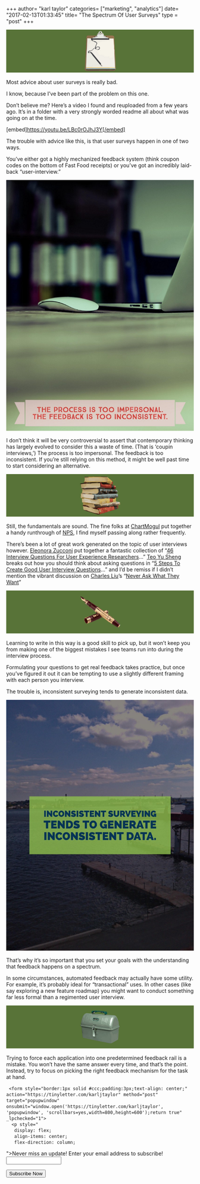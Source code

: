 +++
author= "karl taylor"
categories= ["marketing", "analytics"]
date= "2017-02-13T01:33:45"
title= "The Spectrum Of User Surveys"
type = "post"
+++

  ![](https://raw.githubusercontent.com/karljtaylor/kjt/blog/content/assets/4a6d8-1a1pjfj4pg3dmsbawiaoz5q.png)  


 Most advice about user surveys is really bad.

 I know, because I’ve been part of the problem on this one.

 Don’t believe me? Here’s a video I found and reuploaded from a few years ago. It’s in a folder with a very strongly worded readme all about what was going on at the time.

 [embed]https://youtu.be/LBc0rOJhJ3Y[/embed]

 The trouble with advice like this, is that user surveys happen in one of two ways.

 You’ve either got a highly mechanized feedback system (think coupon codes on the bottom of Fast Food receipts) or you’ve got an incredibly laid-back “user-interview.”

  ![](https://raw.githubusercontent.com/karljtaylor/kjt/blog/content/assets/e960a-1j5r9fo2bnrokjso9_otzhw.jpeg)  


 I don’t think it will be very controversial to assert that contemporary thinking has largely evolved to consider this a waste of time. (That is ‘coupin interviews,’) The process is too impersonal. The feedback is too inconsistent. If you’re still relying on this method, it might be well past time to start considering an alternative.

  ![](https://raw.githubusercontent.com/karljtaylor/kjt/blog/content/assets/14c4c-1zmsxbs7eps0mz36jj9v6ra.png)  


 Still, the fundamentals are sound. The fine folks at [ChartMogul](https://medium.com/u/f9eeb80a7e5b) put together a handy runthrough of [NPS](https://medium.com/recurring-revenue/the-great-nps-debate-how-when-and-whether-to-use-it-cb0846a67819#.q9q9usqus), I find myself passing along rather frequently.

 There’s been a lot of great work generated on the topic of user interviews however. [Eleonora Zucconi](https://medium.com/u/5a7a0fe7671f) put together a fantastic collection of “[46 Interview Questions For User Experience Researchers](https://uxdesign.cc/46-interview-questions-for-user-experience-researchers-at-google-amazon-microsoft-and-facebook-c582827267b9#.tdi8lj94z)…” [Teo Yu Sheng](https://medium.com/u/35d04469a050) breaks out how you should think about asking questions in “[5 Steps To Create Good User Interview Questions](https://medium.com/interactive-mind/5-steps-to-create-good-user-interview-questions-by-metacole-a-comprehensive-guide-8a591b0e2162#.6jnguv7l8)…” and I’d be remiss if I didn’t mention the vibrant discussion on [Charles Liu](https://medium.com/u/133bd67c7046)’s “[Never Ask What They Want](https://medium.com/user-research/never-ask-what-they-want-3-better-questions-to-ask-in-user-interviews-aeddd2a2101e#.3f7kyiio4)”

  ![](https://raw.githubusercontent.com/karljtaylor/kjt/blog/content/assets/8c785-1gsxcbltqxyc606ztmyrerg.png)  


 Learning to write in this way is a good skill to pick up, but it won’t keep you from making one of the biggest mistakes I see teams run into during the interview process.

 Formulating your questions to get real feedback takes practice, but once you’ve figured it out it can be tempting to use a slightly different framing with each person you interview.

 The trouble is, inconsistent surveying tends to generate inconsistent data.

  ![](https://raw.githubusercontent.com/karljtaylor/kjt/blog/content/assets/9ffd3-1dh_xnl8rvxylsrfs5bndbq.jpeg)  


 That’s why it’s so important that you set your goals with the understanding that feedback happens on a spectrum.

 In some circumstances, automated feedback may actually have some utility. For example, it’s probably ideal for “transactional” uses. In other cases (like say exploring a new feature roadmap) you might want to conduct something far less formal than a regimented user interview.

  ![](https://raw.githubusercontent.com/karljtaylor/kjt/blog/content/assets/e1031-1htgv-tjey7pjfajlro2bfa.png)  


 Trying to force each application into one predetermined feedback rail is a mistake. You won’t have the same answer every time, and that’s the point. Instead, try to focus on picking the right feedback mechanism for the task at hand.


     <form style="border:1px solid #ccc;padding:3px;text-align: center;" action="https://tinyletter.com/karljtaylor" method="post" target="popupwindow" onsubmit="window.open('https://tinyletter.com/karljtaylor', 'popupwindow', 'scrollbars=yes,width=800,height=600');return true" _lpchecked="1">
      <p style="
       display: flex;
       align-items: center;
       flex-direction: column;
   "><label for="tlemail">Never miss an update! Enter your email address to subscribe!</label>
        <input type="text" name="email" id="tlemail" style="
       width: 140px;
   "></p>
      <input type="hidden" value="1" name="embed"><input type="submit" value="Subscribe Now">
   </form>
